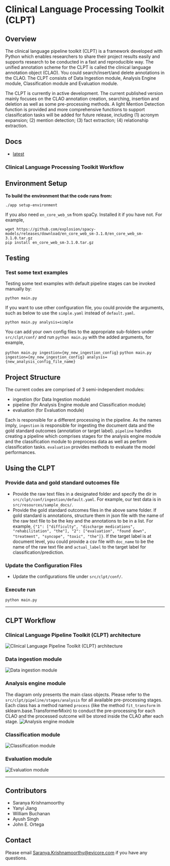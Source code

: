 # Clinical Language Processing Toolkit (CLPT)

## Overview
The clinical language pipeline toolkit (CLPT) is a framework developed with Python which enables researchers to share their project results easily and supports research to be conducted in a fast and reproducible way. The unified annotation scheme for the CLPT is called the clinical language annotation object (CLAO). You could search/insert/and delete annotations in the CLAO. The CLPT consists of Data Ingestion module, Analysis Engine module, Classification module and Evaluation module.

The CLPT is currently in active development. The current published version mainly focuses on the CLAO annotation creation, searching, insertion and deletion as well as some pre-processing methods. A light Mention Detection function is provided and more comprehensive functions to support classification tasks will be added for future release, including (1) acronym expansion; (2) mention detection; (3) fact extraction; (4) relationship extraction.


## Docs
* [latest](https://inqbator-evicore.github.io/clpt/index.html)

### Clinical Language Processing Toolkit Workflow

## Environment Setup
**To build the environment that the code runs from:**

`./app setup-environment`

If you also need `en_core_web_sm` from spaCy. Installed it if you have not. For example,
```
wget https://github.com/explosion/spacy-models/releases/download/en_core_web_sm-3.1.0/en_core_web_sm-3.1.0.tar.gz
pip install en_core_web_sm-3.1.0.tar.gz
```


## Testing
### Test some text examples
Testing some text examples with default pipeline stages can be invoked manually by:

`python main.py`

If you want to use other configuration file, you could provide the arguments, such as below to use the `simple.yaml` instead of `default.yaml`.

`python main.py analysis=simple`

You can add your own config files to the appropriate sub-folders under `src/clpt/conf/` and run `python main.py` with the added arguments, for example, 

`python main.py ingestion={my_new_ingestion_config}`
`python main.py ingestion={my_new_ingestion_config} analysis={new_analysis_config_file_name}`

## Project Structure
The current codes are comprised of 3 semi-independent modules:
- ingestion (for Data Ingestion module)
- pipeline (for Analysis Engine module and Classification module)
- evaluation (for Evaluation module)

Each is responsible for a different processing in the pipeline. As the names imply,
`ingestion` is responsible for ingesting the document data and the gold standard outcomes (annotation or target label). `pipeline` handles creating a pipeline which comprises stages for the analysis engine module and the classification module to preprocess data as well as perform classification tasks. `evaluation` provides methods to evaluate the model performances. 


## Using the CLPT
### Provide data and gold standard outcomes file
- Provide the raw text files in a designated folder and specify the dir in `src/clpt/conf/ingestion/default.yaml`. For example, our test data is in `src/resources/sample_docs/`.
- Provide the gold standard outcomes files in the above same folder. If gold standard is annotations, structure them in json file with the name of the raw text file to be the key and the annotations to be in a list. For example, `{"1": ["difficulty", "discharge medications", "rehabilitation", "the"], "2": ["evaluation", "found down", "treatment", "syncope", "toxic", "the"]}`. If the target label is at document level, you could provide a csv file with `doc_name` to be the name of the raw text file and `actual_label` to the target label for classification/prediction.

### Update the Configuration Files
- Update the configurations file under `src/clpt/conf/`.

### Execute run
`python main.py`


----------------------------------------------------
## CLPT Workflow

### Clinical Language Pipeline Toolkit (CLPT) architecture
![Clinical Language Pipeline Toolkit (CLPT) architecture](umls_diagrams/Architecture.jpg)

### Data ingestion module
![Data ingestion module](umls_diagrams/Ingestion.png)

### Analysis engine module
The diagram only presents the main class objects. Please refer to the `src/clpt/pipeline/stages/analysis`
for all available pre-processing stages. Each class has a method named `process` (like the method `fit_transform` in
sklearn.base.TransformerMixin) to conduct the pre-processing for each CLAO and the processed outcome will be stored 
inside the CLAO after each stage.
![Analysis engine module](umls_diagrams/Analysis_Engine.png)

### Classification module
![Classification module](umls_diagrams/Classification.png)

### Evaluation module
![Evaluation module](umls_diagrams/Evaluation_v3.png)


----------------------------------------------------
## Contributors
- Saranya Krishnamoorthy
- Yanyi Jiang 
- William Buchanan 
- Ayush Singh
- John E. Ortega

## Contact
Please email Saranya.Krishnamoorthy@evicore.com if you have any questions.
